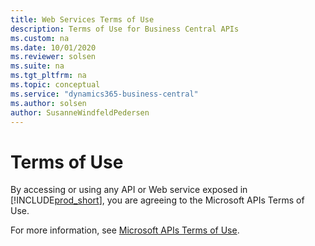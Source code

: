 ```yaml
---
title: Web Services Terms of Use
description: Terms of Use for Business Central APIs
ms.custom: na
ms.date: 10/01/2020
ms.reviewer: solsen
ms.suite: na
ms.tgt_pltfrm: na
ms.topic: conceptual
ms.service: "dynamics365-business-central"
ms.author: solsen
author: SusanneWindfeldPedersen
---
```


# Terms of Use

By accessing or using any API or Web service exposed in [!INCLUDE[prod_short](../developer/includes/prod_short.md)], you are agreeing to the Microsoft APIs Terms of Use. 

For more information, see [Microsoft APIs Terms of Use](/legal/microsoft-apis/terms-of-use).

